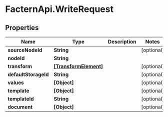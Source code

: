 # FacternApi.WriteRequest

## Properties
Name | Type | Description | Notes
------------ | ------------- | ------------- | -------------
**sourceNodeId** | **String** |  | [optional] 
**nodeId** | **String** |  | 
**transform** | [**[TransformElement]**](TransformElement.md) |  | [optional] 
**defaultStorageId** | **String** |  | [optional] 
**values** | **[Object]** |  | [optional] 
**template** | **[Object]** |  | [optional] 
**templateId** | **String** |  | [optional] 
**document** | **[Object]** |  | [optional] 


